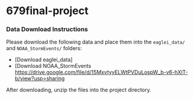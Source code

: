 # 679final-project


### Data Download Instructions
Please download the following data and place them into the `eaglei_data/` and `NOAA_StormEvents/` folders:

- [Download eaglei_data]
- [Download NOAA_StormEvents
https://drive.google.com/file/d/15MxvtyyELWtPVDuLospW_b-v6-hXlT-b/view?usp=sharing


After downloading, unzip the files into the project directory.
